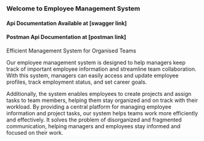 ### Welcome to Employee Management System


#### Api Documentation Available at [swagger link]

#### Postman Api Documentation at [postman link]


Efficient Management System for Organised Teams

Our employee management system is designed to help managers keep track of important employee information and streamline team collaboration. With this system, managers can easily access and update employee profiles, track employment status, and set career goals.

Additionally, the system enables employees to create projects and assign tasks to team members, helping them stay organized and on track with their workload. By providing a central platform for managing employee information and project tasks, our system helps teams work more efficiently and effectively. It solves the problem of disorganized and fragmented communication, helping managers and employees stay informed and focused on their work.


